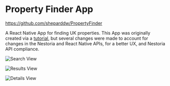 # Property Finder App
https://github.com/sheparddw/PropertyFinder

A React Native App for finding UK properties.
This App was originally created via a [tutorial](https://www.raywenderlich.com/126063/react-native-tutorial), but several changes were made to account for changes in the Nestoria and React Native APIs, for a better UX, and Nestoria API compliance.

![Search View](https://raw.githubusercontent.com/sheparddw/PropertyFinderApp/master/Resources/examples/PropertyFinder1.png)

![Results View](https://raw.githubusercontent.com/sheparddw/PropertyFinderApp/master/Resources/examples/PropertyFinder2.png)

![Details View](https://raw.githubusercontent.com/sheparddw/PropertyFinderApp/master/Resources/examples/PropertyFinder3.png)

